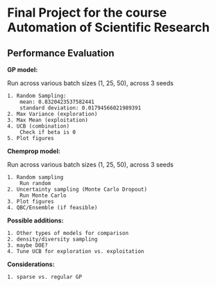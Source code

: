 # **Final Project for the course Automation of Scientific Research**

## **Performance Evaluation**

**GP model:**

Run across various batch sizes (1, 25, 50), across 3 seeds

    1. Random Sampling:
        mean: 0.8320423537582441
        standard deviation: 0.01794566021989391
    2. Max Variance (exploration)
    3. Max Mean (exploitation)
    4. UCB (combination)
        Check if beta is 0 
    5. Plot figures

**Chemprop model:**

Run across various batch sizes (1, 25, 50), across 3 seeds

    1. Random sampling
        Run random
    2. Uncertainty sampling (Monte Carlo Dropout)
        Run Monte Carlo
    3. Plot figures
    4. QBC/Ensemble (if feasible)


**Possible additions:**

    1. Other types of models for comparison
    2. density/diversity sampling
    3. maybe DOE?
    4. Tune UCB for exploration vs. exploitation

**Considerations:**

    1. sparse vs. regular GP

